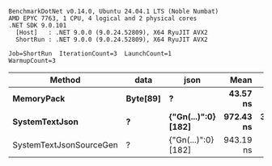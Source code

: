```

BenchmarkDotNet v0.14.0, Ubuntu 24.04.1 LTS (Noble Numbat)
AMD EPYC 7763, 1 CPU, 4 logical and 2 physical cores
.NET SDK 9.0.101
  [Host]   : .NET 9.0.0 (9.0.24.52809), X64 RyuJIT AVX2
  ShortRun : .NET 9.0.0 (9.0.24.52809), X64 RyuJIT AVX2

Job=ShortRun  IterationCount=3  LaunchCount=1  
WarmupCount=3  

```
| Method                  | data     | json                | Mean      | Error      | StdDev    | Min       | Max       | Gen0   | Allocated |
|------------------------ |--------- |-------------------- |----------:|-----------:|----------:|----------:|----------:|-------:|----------:|
| **MemoryPack**              | **Byte[89]** | **?**                   |  **43.57 ns** |   **5.830 ns** |  **0.320 ns** |  **43.20 ns** |  **43.80 ns** | **0.0062** |     **104 B** |
| **SystemTextJson**          | **?**        | **{&quot;Gn(...)&quot;:0} [182]** | **972.43 ns** | **360.034 ns** | **19.735 ns** | **950.70 ns** | **989.25 ns** | **0.0057** |     **104 B** |
| SystemTextJsonSourceGen | ?        | {&quot;Gn(...)&quot;:0} [182] | 943.19 ns |  29.563 ns |  1.620 ns | 941.53 ns | 944.77 ns | 0.0057 |     104 B |
